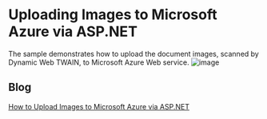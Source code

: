 # Uploading Images to Microsoft Azure via ASP.NET

The sample demonstrates how to upload the document images, scanned by Dynamic Web TWAIN, to Microsoft Azure Web service.
![image](http://www.codepool.biz/wp-content/uploads/2015/05/azure_download_profile-1024x834.png)

Blog
----
[How to Upload Images to Microsoft Azure via ASP.NET][1]

[1]:http://www.codepool.biz/upload-images-to-azure-via-aspnet.html
